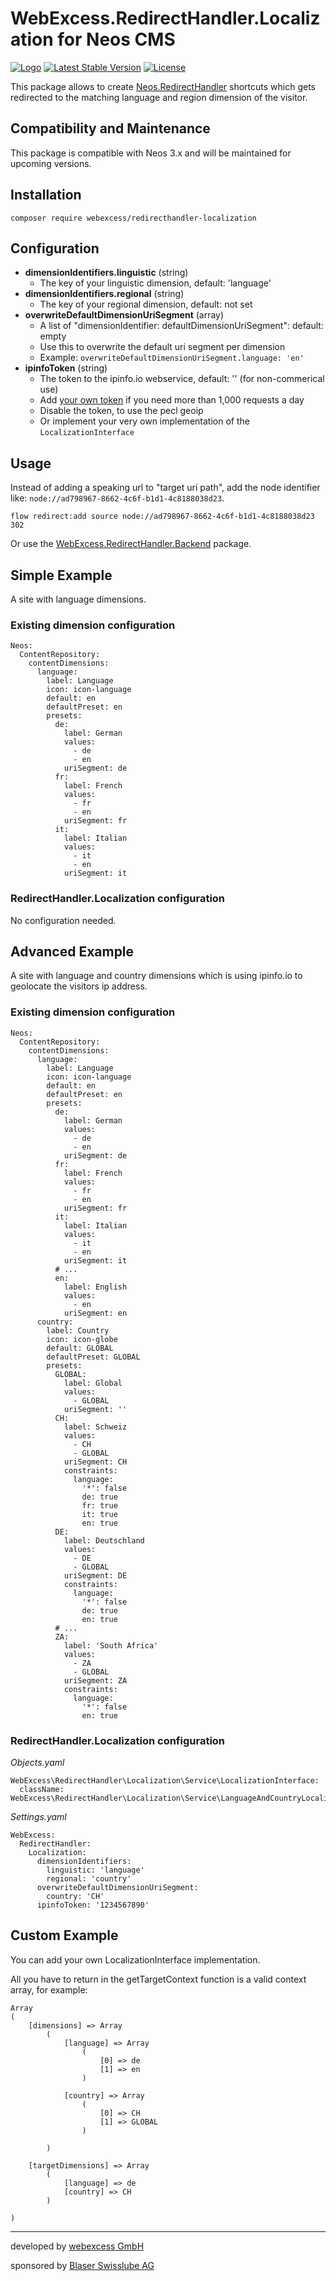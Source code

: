 # WebExcess.RedirectHandler.Localization for Neos CMS
[![Logo](logo.png)](Documentation/logo-512.png)
[![Latest Stable Version](https://poser.pugx.org/webexcess/redirecthandler-localization/v/stable)](https://packagist.org/packages/webexcess/redirecthandler-localization)
[![License](https://poser.pugx.org/webexcess/redirecthandler-localization/license)](https://packagist.org/packages/webexcess/redirecthandler-localization)

This package allows to create [Neos.RedirectHandler](https://github.com/neos/redirecthandler) shortcuts which gets redirected to the matching language and region dimension of the visitor.

## Compatibility and Maintenance

This package is compatible with Neos 3.x and will be maintained for upcoming versions.

## Installation
```
composer require webexcess/redirecthandler-localization
```

## Configuration
- **dimensionIdentifiers.linguistic** (string)
  - The key of your linguistic dimension, default: 'language'
- **dimensionIdentifiers.regional** (string)
  - The key of your regional dimension, default: not set
- **overwriteDefaultDimensionUriSegment** (array)
  - A list of "dimensionIdentifier: defaultDimensionUriSegment": default: empty
  - Use this to overwrite the default uri segment per dimension
  - Example: `overwriteDefaultDimensionUriSegment.language: 'en'`
- **ipinfoToken** (string)
  - The token to the ipinfo.io webservice, default: '' (for non-commerical use)
  - Add [your own token](https://ipinfo.io/) if you need more than 1,000 requests a day
  - Disable the token, to use the pecl geoip
  - Or implement your very own implementation of the `LocalizationInterface`

## Usage
Instead of adding a speaking url to "target uri path", add the node identifier like: `node://ad798967-8662-4c6f-b1d1-4c8188038d23`.
```
flow redirect:add source node://ad798967-8662-4c6f-b1d1-4c8188038d23 302
```
Or use the [WebExcess.RedirectHandler.Backend](https://github.com/webexcess/redirecthandler-backend) package.

## Simple Example

A site with language dimensions.

### Existing dimension configuration

```
Neos:
  ContentRepository:
    contentDimensions:
      language:
        label: Language
        icon: icon-language
        default: en
        defaultPreset: en
        presets:
          de:
            label: German
            values:
              - de
              - en
            uriSegment: de
          fr:
            label: French
            values:
              - fr
              - en
            uriSegment: fr
          it:
            label: Italian
            values:
              - it
              - en
            uriSegment: it
```

### RedirectHandler.Localization configuration

No configuration needed.


## Advanced Example

A site with language and country dimensions which is using ipinfo.io to geolocate the visitors ip address.

### Existing dimension configuration

```
Neos:
  ContentRepository:
    contentDimensions:
      language:
        label: Language
        icon: icon-language
        default: en
        defaultPreset: en
        presets:
          de:
            label: German
            values:
              - de
              - en
            uriSegment: de
          fr:
            label: French
            values:
              - fr
              - en
            uriSegment: fr
          it:
            label: Italian
            values:
              - it
              - en
            uriSegment: it
          # ...
          en:
            label: English
            values:
              - en
            uriSegment: en
      country:
        label: Country
        icon: icon-globe
        default: GLOBAL
        defaultPreset: GLOBAL
        presets:
          GLOBAL:
            label: Global
            values:
              - GLOBAL
            uriSegment: ''
          CH:
            label: Schweiz
            values:
              - CH
              - GLOBAL
            uriSegment: CH
            constraints:
              language:
                '*': false
                de: true
                fr: true
                it: true
                en: true
          DE:
            label: Deutschland
            values:
              - DE
              - GLOBAL
            uriSegment: DE
            constraints:
              language:
                '*': false
                de: true
                en: true
          # ...
          ZA:
            label: 'South Africa'
            values:
              - ZA
              - GLOBAL
            uriSegment: ZA
            constraints:
              language:
                '*': false
                en: true
```

### RedirectHandler.Localization configuration

_Objects.yaml_
```
WebExcess\RedirectHandler\Localization\Service\LocalizationInterface:
  className: WebExcess\RedirectHandler\Localization\Service\LanguageAndCountryLocalization
```

_Settings.yaml_
```
WebExcess:
  RedirectHandler:
    Localization:
      dimensionIdentifiers:
        linguistic: 'language'
        regional: 'country'
      overwriteDefaultDimensionUriSegment:
        country: 'CH'
      ipinfoToken: '1234567890'
```

## Custom Example

You can add your own LocalizationInterface implementation.

All you have to return in the getTargetContext function is a valid context array, for example:
```
Array
(
    [dimensions] => Array
        (
            [language] => Array
                (
                    [0] => de
                    [1] => en
                )

            [country] => Array
                (
                    [0] => CH
                    [1] => GLOBAL
                )

        )

    [targetDimensions] => Array
        (
            [language] => de
            [country] => CH
        )

)
```

------------------------------------------

developed by [webexcess GmbH](https://webexcess.ch/)

sponsored by [Blaser Swisslube AG](https://www.blaser.com/)
